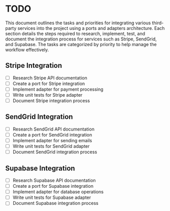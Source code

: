 # TODO

This document outlines the tasks and priorities for integrating various third-party services into the project using a ports and adapters architecture. Each section details the steps required to research, implement, test, and document the integration process for services such as Stripe, SendGrid, and Supabase. The tasks are categorized by priority to help manage the workflow effectively.

## Stripe Integration
- [ ] Research Stripe API documentation
- [ ] Create a port for Stripe integration
- [ ] Implement adapter for payment processing
- [ ] Write unit tests for Stripe adapter
- [ ] Document Stripe integration process

## SendGrid Integration
- [ ] Research SendGrid API documentation
- [ ] Create a port for SendGrid integration
- [ ] Implement adapter for sending emails
- [ ] Write unit tests for SendGrid adapter
- [ ] Document SendGrid integration process

## Supabase Integration
- [ ] Research Supabase API documentation
- [ ] Create a port for Supabase integration
- [ ] Implement adapter for database operations
- [ ] Write unit tests for Supabase adapter
- [ ] Document Supabase integration process
